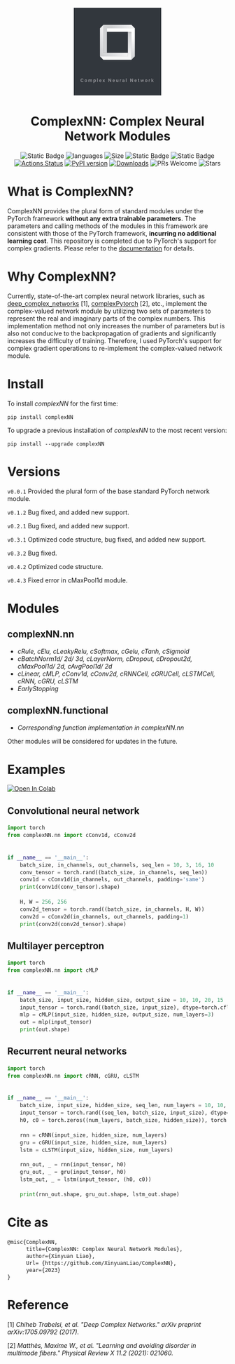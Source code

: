 <p align="center">
  <img src="https://github.com/XinyuanLiao/ComplexNN/blob/main/.github/Images/logo.jpg" width="200px"/>
</p>
<div align="center">
<h1>ComplexNN: Complex Neural Network Modules</h1>

![Static Badge](https://img.shields.io/hexpm/l/plug)
![languages](https://img.shields.io/github/languages/top/XinyuanLiao/ComplexNN)
![Size](https://img.shields.io/github/languages/code-size/XinyuanLiao/ComplexNN)
![Static Badge](https://img.shields.io/badge/Framework-PyTorch-green)
![Static Badge](https://img.shields.io/badge/Platform-Win_|_Mac-pink)
[![Actions Status](https://github.com/XinyuanLiao/ComplexNN/workflows/CodeQL/badge.svg)](https://github.com/XinyuanLiao/ComplexNN/actions)
[![PyPI version](https://img.shields.io/pypi/v/complexNN?color=brightgreen&logo=Python&logoColor=white&label=PyPI%20package)](https://pypi.org/project/complexNN/)
[![Downloads](https://static.pepy.tech/personalized-badge/complexNN?&units=international_system&left_color=grey&right_color=brightgreen&left_text=PyPI%20downloads)](https://pepy.tech/project/complexNN)
![PRs Welcome](https://img.shields.io/badge/PRs-Welcome-green) 
![Stars](https://img.shields.io/github/stars/XinyuanLiao/ComplexNN)
</div>

# What is ComplexNN?

ComplexNN provides the plural form of standard modules under the PyTorch framework **without any extra trainable parameters**. The parameters and calling methods of the modules in this framework are consistent with those of the PyTorch framework, **incurring no additional learning cost**. This repository is completed due to PyTorch's support for complex gradients. Please refer to the [documentation](https://pytorch.org/docs/stable/notes/autograd.html#complex-autograd-doc) for details.

# Why ComplexNN?

Currently, state-of-the-art complex neural network libraries, such as [deep_complex_networks](https://github.com/ChihebTrabelsi/deep_complex_networks) [1], [complexPytorch](https://github.com/wavefrontshaping/complexPyTorch) [2], etc., implement the complex-valued network module by utilizing two sets of parameters to represent the real and imaginary parts of the complex numbers. This implementation method not only increases the number of parameters but is also not conducive to the backpropagation of gradients and significantly increases the difficulty of training. Therefore, I used PyTorch's support for complex gradient operations to re-implement the complex-valued network module.

# Install
To install _complexNN_ for the first time:
```
pip install complexNN
```
To upgrade a previous installation of _complexNN_ to the most recent version:
```
pip install --upgrade complexNN
```

# Versions
```v0.0.1``` Provided the plural form of the base standard PyTorch network module.

```v0.1.2``` Bug fixed, and added new support.

```v0.2.1``` Bug fixed, and added new support.

```v0.3.1``` Optimized code structure, bug fixed, and added new support.

```v0.3.2``` Bug fixed.

```v0.4.2``` Optimized code structure.

```v0.4.3``` Fixed error in cMaxPool1d module.

# Modules

## complexNN.nn
* _cRule, cElu, cLeakyRelu, cSoftmax, cGelu, cTanh, cSigmoid_
* _cBatchNorm1d/ 2d/ 3d, cLayerNorm, cDropout, cDropout2d, cMaxPool1d/ 2d, cAvgPool1d/ 2d_
* _cLinear, cMLP, cConv1d, cConv2d, cRNNCell, cGRUCell, cLSTMCell, cRNN, cGRU, cLSTM_
* _EarlyStopping_

## complexNN.functional
* _Corresponding function implementation in complexNN.nn_

 
Other modules will be considered for updates in the future.

# Examples 
<a target="_blank" href="https://drive.google.com/file/d/1O8SzfJANAmcIjjN6b2E5pIkkjutgx5ov/view?usp=sharing"><img src="https://colab.research.google.com/assets/colab-badge.svg" alt="Open In Colab"/></a>
## Convolutional neural network
```python
import torch
from complexNN.nn import cConv1d, cConv2d


if __name__ == '__main__':
    batch_size, in_channels, out_channels, seq_len = 10, 3, 16, 10
    conv_tensor = torch.rand((batch_size, in_channels, seq_len))
    conv1d = cConv1d(in_channels, out_channels, padding='same')
    print(conv1d(conv_tensor).shape)

    H, W = 256, 256
    conv2d_tensor = torch.rand((batch_size, in_channels, H, W))
    conv2d = cConv2d(in_channels, out_channels, padding=1)
    print(conv2d(conv2d_tensor).shape)
```
## Multilayer perceptron
```python
import torch
from complexNN.nn import cMLP


if __name__ == '__main__':
    batch_size, input_size, hidden_size, output_size = 10, 10, 20, 15
    input_tensor = torch.rand((batch_size, input_size), dtype=torch.cfloat)
    mlp = cMLP(input_size, hidden_size, output_size, num_layers=3)
    out = mlp(input_tensor)
    print(out.shape)
```

## Recurrent neural networks
```python
import torch
from complexNN.nn import cRNN, cGRU, cLSTM


if __name__ == '__main__':
    batch_size, input_size, hidden_size, seq_len, num_layers = 10, 10, 20, 15, 3
    input_tensor = torch.rand((seq_len, batch_size, input_size), dtype=torch.cfloat)
    h0, c0 = torch.zeros((num_layers, batch_size, hidden_size)), torch.zeros((num_layers, batch_size, hidden_size))

    rnn = cRNN(input_size, hidden_size, num_layers)
    gru = cGRU(input_size, hidden_size, num_layers)
    lstm = cLSTM(input_size, hidden_size, num_layers)

    rnn_out, _ = rnn(input_tensor, h0)
    gru_out, _ = gru(input_tensor, h0)
    lstm_out, _ = lstm(input_tensor, (h0, c0))

    print(rnn_out.shape, gru_out.shape, lstm_out.shape)
```

# Cite as
```
@misc{ComplexNN,
      title={ComplexNN: Complex Neural Network Modules},
      author={Xinyuan Liao},
      Url= {https://github.com/XinyuanLiao/ComplexNN}, 
      year={2023}
}
```

# Reference
[1] _Chiheb Trabelsi, et al. "Deep Complex Networks." arXiv preprint arXiv:1705.09792 (2017)._

[2] _Matthès, Maxime W., et al. "Learning and avoiding disorder in multimode fibers." Physical Review X 11.2 (2021): 021060._


